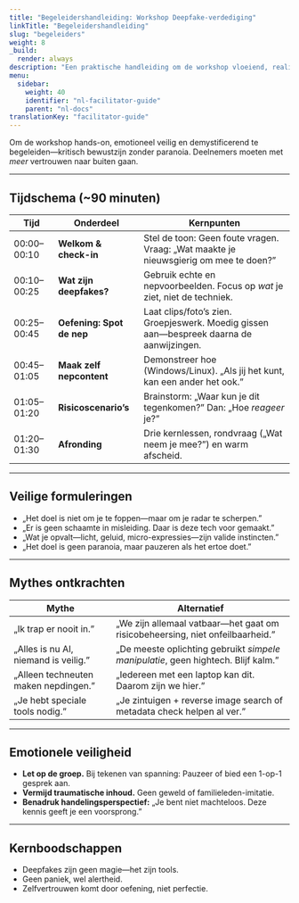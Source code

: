 ```yaml
---
title: "Begeleidershandleiding: Workshop Deepfake-verdediging"
linkTitle: "Begeleidershandleiding"
slug: "begeleiders"
weight: 8
_build:
  render: always
description: "Een praktische handleiding om de workshop vloeiend, realistisch en empowerend te laten verlopen—zijn angstzaaierij of jargon, alleen geïnformeerd realisme."
menu:
  sidebar:
    weight: 40
    identifier: "nl-facilitator-guide"
    parent: "nl-docs"
translationKey: "facilitator-guide"
---
```


Om de workshop hands-on, emotioneel veilig en demystificerend te begeleiden—kritisch bewustzijn zonder paranoia. Deelnemers moeten met *meer* vertrouwen naar buiten gaan.

---

## Tijdschema (~90 minuten)

| Tijd        | Onderdeel                     | Kernpunten                                                                                                  |
|-------------|-------------------------------|-------------------------------------------------------------------------------------------------------------|
| 00:00–00:10 | **Welkom & check-in**         | Stel de toon: Geen foute vragen. Vraag: „Wat maakte je nieuwsgierig om mee te doen?”                       |
| 00:10–00:25 | **Wat zijn deepfakes?**       | Gebruik echte en nepvoorbeelden. Focus op *wat* je ziet, niet de techniek.                                 |
| 00:25–00:45 | **Oefening: Spot de nep**     | Laat clips/foto’s zien. Groepjeswerk. Moedig gissen aan—bespreek daarna de aanwijzingen.                   |
| 00:45–01:05 | **Maak zelf nepcontent**      | Demonstreer hoe (Windows/Linux). „Als jij het kunt, kan een ander het ook.”                                |
| 01:05–01:20 | **Risicoscenario’s**          | Brainstorm: „Waar kun je dit tegenkomen?” Dan: „Hoe *reageer* je?”                                        |
| 01:20–01:30 | **Afronding**                 | Drie kernlessen, rondvraag („Wat neem je mee?”) en warm afscheid.                                         |

---

## Veilige formuleringen

- „Het doel is niet om je te foppen—maar om je radar te scherpen.”  
- „Er is geen schaamte in misleiding. Daar is deze tech voor gemaakt.”  
- „Wat je opvalt—licht, geluid, micro-expressies—zijn valide instincten.”  
- „Het doel is geen paranoia, maar pauzeren als het ertoe doet.”  

---

## Mythes ontkrachten

| Mythe                                  | Alternatief                                                                                 |
|----------------------------------------|---------------------------------------------------------------------------------------------|
| „Ik trap er nooit in.”                 | „We zijn allemaal vatbaar—het gaat om risicobeheersing, niet onfeilbaarheid.”               |
| „Alles is nu AI, niemand is veilig.”   | „De meeste oplichting gebruikt *simpele manipulatie*, geen hightech. Blijf kalm.”           |
| „Alleen techneuten maken nepdingen.”   | „Iedereen met een laptop kan dit. Daarom zijn we hier.”                                     |
| „Je hebt speciale tools nodig.”        | „Je zintuigen + reverse image search of metadata check helpen al ver.”                      |

---

## Emotionele veiligheid  

- **Let op de groep.** Bij tekenen van spanning: Pauzeer of bied een 1-op-1 gesprek aan.  
- **Vermijd traumatische inhoud.** Geen geweld of familieleden-imitatie.  
- **Benadruk handelingsperspectief:** „Je bent niet machteloos. Deze kennis geeft je een voorsprong.”  

---

## Kernboodschappen  

- Deepfakes zijn geen magie—het zijn tools.  
- Geen paniek, wel alertheid.  
- Zelfvertrouwen komt door oefening, niet perfectie.  
